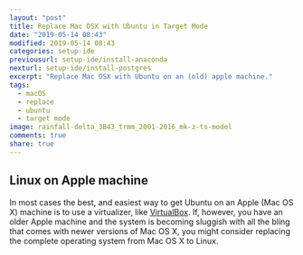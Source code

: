```yaml
---
layout: "post"
title: Replace Mac OSX with Ubuntu in Target Mode
date: "2019-05-14 08:43"
modified: 2019-05-14 08:43
categories: setup-ide
previousurl: setup-ide/install-anaconda
nexturl: setup-ide/install-postgres
excerpt: "Replace Mac OSX with Ubuntu on an (old) apple machine."
tags:
  - macOS
  - replace
  - ubuntu
  - target mode
image: rainfall-delta_3B43_trmm_2001-2016_mk-z-ts-model
comments: true
share: true
---
```


## Linux on Apple machine

In most cases the best, and easiest way to get Ubuntu on an Apple (Mac OS X) machine is to use a virtualizer, like [VirtualBox](). If, however, you have an older Apple machine and the system is becoming sluggish with all the bling that comes with newer versions of Mac OS X, you might consider replacing the complete operating system from Mac OS X to Linux.
